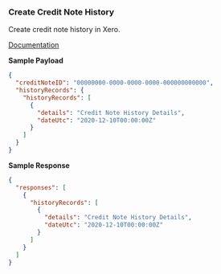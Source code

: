 ### Create Credit Note History

Create credit note history in Xero.

[Documentation](https://xeroapi.github.io/xero-node/accounting/index.html#api-Accounting-createCreditNotehistory)


**Sample Payload**

```json
{
  "creditNoteID": "00000000-0000-0000-0000-000000000000",
  "historyRecords": {
    "historyRecords": [
      {
        "details": "Credit Note History Details",
        "dateUtc": "2020-12-10T00:00:00Z"
      }
    ]
  }
}
```

**Sample Response**

```json
{
  "responses": [
    {
      "historyRecords": [
        {
          "details": "Credit Note History Details",
          "dateUtc": "2020-12-10T00:00:00Z"
        }
      ]
    }
  ]
}
```
